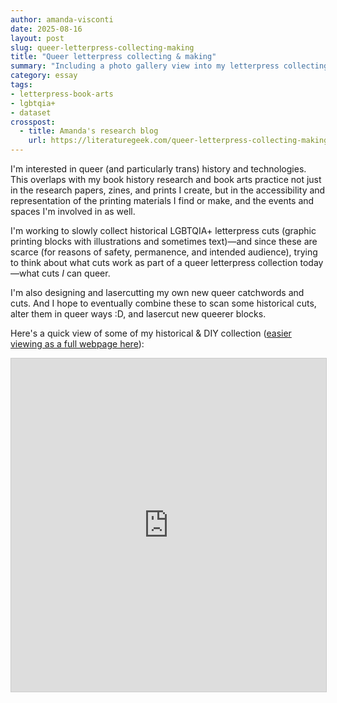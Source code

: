 ```yaml
---
author: amanda-visconti
date: 2025-08-16
layout: post
slug: queer-letterpress-collecting-making
title: "Queer letterpress collecting & making"
summary: "Including a photo gallery view into my letterpress collecting database."
category: essay
tags:
- letterpress-book-arts
- lgbtqia+
- dataset
crosspost:
  - title: Amanda's research blog
    url: https://literaturegeek.com/queer-letterpress-collecting-making-post
---
```


I'm interested in queer (and particularly trans) history and technologies. This overlaps with my book history research and book arts practice not just in the research papers, zines, and prints I create, but in the accessibility and representation of the printing materials I find or make, and the events and spaces I'm involved in as well.

I'm working to slowly collect historical LGBTQIA+ letterpress cuts (graphic printing blocks with illustrations and sometimes text)—and since these are scarce (for reasons of safety, permanence, and intended audience), trying to think about what cuts work as part of a queer letterpress collection today—what cuts *I* can queer.

I'm also designing and lasercutting my own new queer catchwords and cuts. And I hope to eventually combine these to scan some historical cuts, alter them in queer ways :D, and lasercut new queerer blocks.

Here's a quick view of some of my historical & DIY collection ([easier viewing as a full webpage here](https://airtable.com/appGBrJR67bFnLJqv/shrZSmqiA0oRoHRzR)):
<iframe class="airtable-embed" src="https://airtable.com/embed/appGBrJR67bFnLJqv/shrZSmqiA0oRoHRzR" frameborder="0" onmousewheel="" width="100%" height="533" style="background: transparent; border: 1px solid #ccc;"></iframe>